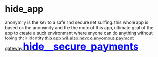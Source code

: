 # hide_app
anonymity is the key to a safe and secure net surfing. 
this whole app is based on the anonymity and the the moto of this app, ultimate goal of the app to create a such environment where anyone can do anything without losing their identity
<a href="#" sytle="text-decoration:none;color:#fff;">this app will also have a anyomous payment gateway.<span style="font-size:2rem;color:#0000ff;"><b>hide__secure_payments<b></span></a>
